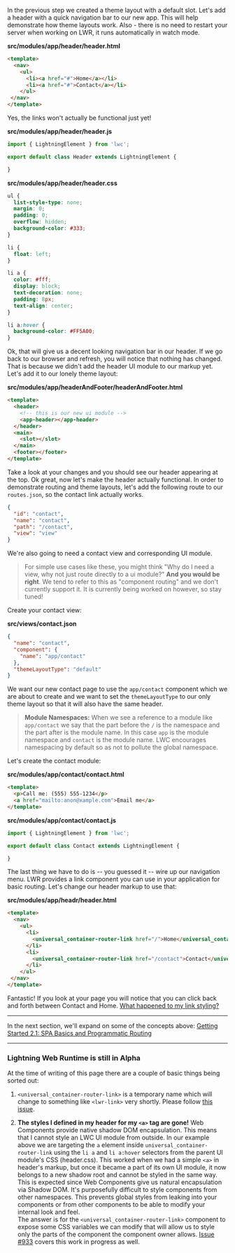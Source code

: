 In the previous step we created a theme layout with a default slot. Let's add a header with a quick navigation bar to our new app. This will help demonstrate how theme layouts work. Also - there is no need to restart your server when working on LWR, it runs automatically in watch mode. 

**src/modules/app/header/header.html**

```html
<template>
  <nav>
    <ul>
      <li><a href="#">Home</a></li>
      <li><a href="#">Contact</a></li>
    </ul>
 </nav>
</template>
```

Yes, the links won't actually be functional just yet!

**src/modules/app/header/header.js**

```javascript
import { LightningElement } from 'lwc';

export default class Header extends LightningElement {

}
```

**src/modules/app/header/header.css**

```css
ul {
  list-style-type: none;
  margin: 0;
  padding: 0;
  overflow: hidden;
  background-color: #333;
}

li {
  float: left;
}

li a {
  color: #fff;
  display: block;
  text-decoration: none;
  padding: 8px;
  text-align: center;
}

li a:hover {
  background-color: #FF5A00;
}
```

Ok, that will give us a decent looking navigation bar in our header. If we go back to our browser and refresh, you will notice that nothing has changed. That is because we didn't add the header UI module to our markup yet. Let's add it to our lonely theme layout:

**src/modules/app/headerAndFooter/headerAndFooter.html**

```html
<template>
  <header>
    <!-- this is our new ui module -->
    <app-header></app-header>
  </header>
  <main>
    <slot></slot>
  </main>
  <footer></footer>
</template>
```

Take a look at your changes and you should see our header appearing at the top. Ok great, now let's make the header actually functional. In order to demonstrate routing and theme layouts, let's add the following route to our `routes.json`,  so the contact link actually works.

```json
{
  "id": "contact",
  "name": "contact",
  "path": "/contact",
  "view": "view"
}
```

We're also going to need a contact view and corresponding UI module.

> For simple use cases like these, you might think "Why do I need a view, why not just route directly to a ui module?" **And you would be right**. We tend to refer to this as "component routing" and we don't currently support it. It is currently being worked on however, so stay tuned!

Create your contact view:

**src/views/contact.json**

```json
{
  "name": "contact",
  "component": {
    "name": "app/contact"
  },
  "themeLayoutType": "default"
}
```

We want our new contact page to use the `app/contact` component which we are about to create and we want to set the `themeLayoutType` to our only theme layout so that it will also have the same header.

> **Module Namespaces:** When we see a reference to a module like `app/contact` we say that the part before the `/` is the namespace and the part after is the module name. In this case `app` is the module namespace and `contact` is the module name. LWC encourages namespacing by default so as not to pollute the global namespace.

Let's create the contact module:

**src/modules/app/contact/contact.html**

```html
<template>
  <p>Call me: (555) 555-1234</p>
  <a href="mailto:anon@xample.com">Email me</a>
</template>
```

**src/modules/app/contact/contact.js**

```javascript
import { LightningElement } from 'lwc';

export default class Contact extends LightningElement {

}
```

The last thing we have to do is -- you guessed it -- wire up our navigation menu. LWR provides a link component you can use in your application for basic routing. Let's change our header markup to use that:

**src/modules/app/headr/header.html**

```html
<template>
  <nav>
    <ul>
      <li>
        <universal_container-router-link href="/">Home</universal_container-router-link>
      </li>
      <li>
        <universal_container-router-link href="/contact">Contact</universal_container-router-link>
      </li>
    </ul>
 </nav>
</template>
```

Fantastic! If you look at your page you will notice that you can click back and forth between Contact and Home. [What happened to my link styling?](#lightning-web-runtime-is-still-in-alpha)

----

In the next section, we'll expand on some of the concepts above: [Getting Started 2.1: SPA Basics and Programmatic Routing]()

----

### Lightning Web Runtime is still in Alpha

At the time of writing of this page there are a couple of basic things being sorted out:

1. `<universal_container-router-link>` is a temporary name which will change to something like `<lwr-link>` very shortly. Please follow [this issue](https://git.soma.salesforce.com/communities/webruntime/issues/933).

2. **The styles I defined in my header for my `<a>` tag are gone!** Web Components provide native shadow DOM encapsulation. This means that I cannot style an LWC UI module from outside. In our example above we are targeting the `a` element inside `universal_container-router-link` using the `li a` and `li a:hover` selectors from the parent UI module's CSS (header.css). This worked when we had a simple `<a>` in header's markup, but once it became a part of its own UI module, it now belongs to a new shadow root and cannot be styled in the same way.  
This is expected since Web Components give us natural encapsulation via Shadow DOM. It's purposefully difficult to style components from other namespaces. This prevents global styles from leaking into your components or from other components to be able to modify your internal look and feel.  
The answer is for the `<universal_container-router-link>` component to expose some CSS variables we can modify that will allow us to style only the parts of the component the component owner allows. [Issue #933](https://git.soma.salesforce.com/communities/webruntime/issues/933) covers this work in progress as well.